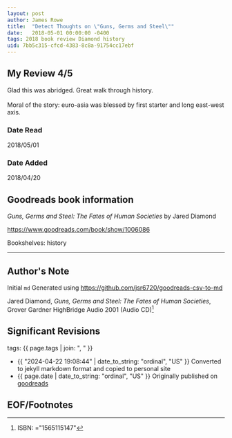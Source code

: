 ```yaml
---
layout: post
author: James Rowe
title:  "Detect Thoughts on \"Guns, Germs and Steel\""
date:   2018-05-01 00:00:00 -0400
tags: 2018 book review Diamond history
uid: 7bb5c315-cfcd-4383-8c8a-91754cc17ebf
---
```




## My Review 4/5

Glad this was abridged. Great walk through history.<br/><br/>Moral of the story: euro-asia was blessed by first starter and long east-west axis.

### Date Read
2018/05/01

### Date Added
2018/04/20

## Goodreads book information

*Guns, Germs and Steel: The Fates of Human Societies* by Jared Diamond

https://www.goodreads.com/book/show/1006086

Bookshelves: history

---

## Author's Note

Initial `md` Generated using https://github.com/jsr6720/goodreads-csv-to-md

Jared Diamond, *Guns, Germs and Steel: The Fates of Human Societies*, Grover Gardner HighBridge Audio 2001 (Audio CD)[^1]

## Significant Revisions

tags: {{ page.tags | join: ", " }} <!-- todo move this somewhere -->

- {{ "2024-04-22 19:08:44" | date_to_string: "ordinal", "US" }} Converted to jekyll markdown format and copied to personal site
- {{ page.date | date_to_string: "ordinal", "US" }} Originally published on [goodreads](https://www.goodreads.com)

## EOF/Footnotes

[^1]: ISBN: ="1565115147"